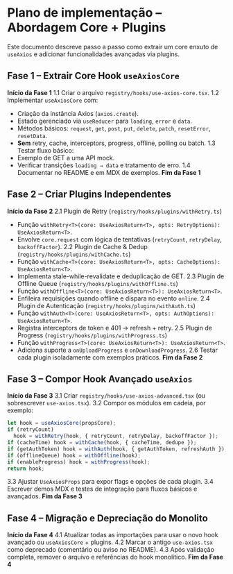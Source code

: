# Plano de implementação – Abordagem Core + Plugins

Este documento descreve passo a passo como extrair um core enxuto de `useAxios` e adicionar funcionalidades avançadas via plugins.

## Fase 1 – Extrair Core Hook `useAxiosCore`

**Início da Fase 1**
1.1 Criar o arquivo `registry/hooks/use-axios-core.tsx`.
1.2 Implementar `useAxiosCore` com:

- Criação da instância Axios (`axios.create`).
- Estado gerenciado via `useReducer` para `loading`, `error` e `data`.
- Métodos básicos: `request`, `get`, `post`, `put`, `delete`, `patch`, `resetError`, `resetData`.
- **Sem** retry, cache, interceptors, progress, offline, polling ou batch.
  1.3 Testar fluxo básico:
- Exemplo de GET a uma API mock.
- Verificar transições `loading → data` e tratamento de erro.
  1.4 Documentar no README e em MDX de exemplos.
  **Fim da Fase 1**

## Fase 2 – Criar Plugins Independentes

**Início da Fase 2**
2.1 Plugin de Retry (`registry/hooks/plugins/withRetry.ts`)

- Função `withRetry<T>(core: UseAxiosReturn<T>, opts: RetryOptions): UseAxiosReturn<T>`.
- Envolve `core.request` com lógica de tentativas (`retryCount`, `retryDelay`, `backoffFactor`).
  2.2 Plugin de Cache & Dedup (`registry/hooks/plugins/withCache.ts`)
- Função `withCache<T>(core: UseAxiosReturn<T>, opts: CacheOptions): UseAxiosReturn<T>`.
- Implementa stale-while-revalidate e deduplicação de GET.
  2.3 Plugin de Offline Queue (`registry/hooks/plugins/withOffline.ts`)
- Função `withOffline<T>(core: UseAxiosReturn<T>): UseAxiosReturn<T>`.
- Enfileira requisições quando offline e dispara no evento `online`.
  2.4 Plugin de Autenticação (`registry/hooks/plugins/withAuth.ts`)
- Função `withAuth<T>(core: UseAxiosReturn<T>, opts: AuthOptions): UseAxiosReturn<T>`.
- Registra interceptors de token e 401 → refresh + retry.
  2.5 Plugin de Progress (`registry/hooks/plugins/withProgress.ts`)
- Função `withProgress<T>(core: UseAxiosReturn<T>): UseAxiosReturn<T>`.
- Adiciona suporte a `onUploadProgress` e `onDownloadProgress`.
  2.6 Testar cada plugin isoladamente com exemplos práticos.
  **Fim da Fase 2**

## Fase 3 – Compor Hook Avançado `useAxios`

**Início da Fase 3**
3.1 Criar `registry/hooks/use-axios-advanced.tsx` (ou sobrescrever `use-axios.tsx`).
3.2 Compor os módulos em cadeia, por exemplo:

```ts
let hook = useAxiosCore(propsCore);
if (retryCount)
  hook = withRetry(hook, { retryCount, retryDelay, backoffFactor });
if (cacheTime) hook = withCache(hook, { cacheTime, dedupe });
if (getAuthToken) hook = withAuth(hook, { getAuthToken, refreshAuth });
if (offlineQueue) hook = withOffline(hook);
if (enableProgress) hook = withProgress(hook);
return hook;
```

3.3 Ajustar `UseAxiosProps` para expor flags e opções de cada plugin.
3.4 Escrever demos MDX e testes de integração para fluxos básicos e avançados.
**Fim da Fase 3**

## Fase 4 – Migração e Depreciação do Monolito

**Início da Fase 4**
4.1 Atualizar todas as importações para usar o novo hook avançado ou `useAxiosCore` + plugins.
4.2 Marcar o antigo `use-axios.tsx` como deprecado (comentário ou aviso no README).
4.3 Após validação completa, remover o arquivo e referências do hook monolítico.
**Fim da Fase 4**
